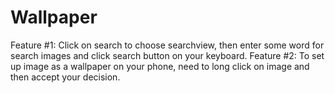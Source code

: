 # Wallpaper
Feature #1: Click on search to choose searchview, then enter some word for search images and click search button on your keyboard.
Feature #2: To set up image as a wallpaper on your phone, need to long click on image and then accept your decision.
